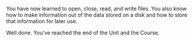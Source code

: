 You have now learned to open, close, read, and write files. You also know how to make information out of the data stored on a disk and how to store that information for later use.

Well done. You've reached the end of the Unit and the Course.

